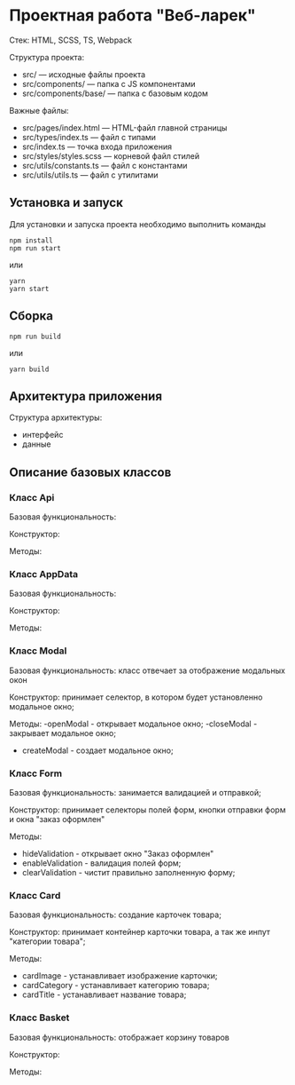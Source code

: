 # Проектная работа "Веб-ларек"

Стек: HTML, SCSS, TS, Webpack

Структура проекта:
- src/ — исходные файлы проекта
- src/components/ — папка с JS компонентами
- src/components/base/ — папка с базовым кодом

Важные файлы:
- src/pages/index.html — HTML-файл главной страницы
- src/types/index.ts — файл с типами
- src/index.ts — точка входа приложения
- src/styles/styles.scss — корневой файл стилей
- src/utils/constants.ts — файл с константами
- src/utils/utils.ts — файл с утилитами

## Установка и запуск
Для установки и запуска проекта необходимо выполнить команды

```
npm install
npm run start
```

или

```
yarn
yarn start
```
## Сборка

```
npm run build
```

или

```
yarn build
```

## Архитектура приложения

Структура архитектуры: 

- интерфейс
- данные

## Описание базовых классов

### Класс Api

Базовая функциональность: 

Конструктор: 

Методы: 

### Класс AppData 

Базовая функциональность: 

Конструктор: 

Методы: 

### Класс Modal

Базовая функциональность: класс отвечает за отображение модальных окон

Конструктор: принимает селектор, в котором будет установленно модальное окно;

Методы: 
-openModal - открывает модальное окно;
-closeModal - закрывает модальное окно;
- createModal - создает модальное окно;


### Класс Form

Базовая функциональность: занимается валидацией и отправкой;

Конструктор: принимает селекторы полей форм, кнопки отправки форм и окна "заказ оформлен"

Методы: 
- hideValidation - открывает окно "Заказ оформлен"
- enableValidation - валидация полей форм;
- clearValidation - чистит правильно заполненную форму;

### Класс Card 

Базовая функциональность: создание карточек товара;

Конструктор: принимает контейнер карточки товара, а так же инпут "категории товара";  

Методы: 
- cardImage - устанавливает изображение карточки;
- cardCategory - устанавливает категорию товара;
- cardTitle - устанавливает название товара;

### Класс Basket 

Базовая функциональность: отображает корзину товаров

Конструктор: 

Методы: 



